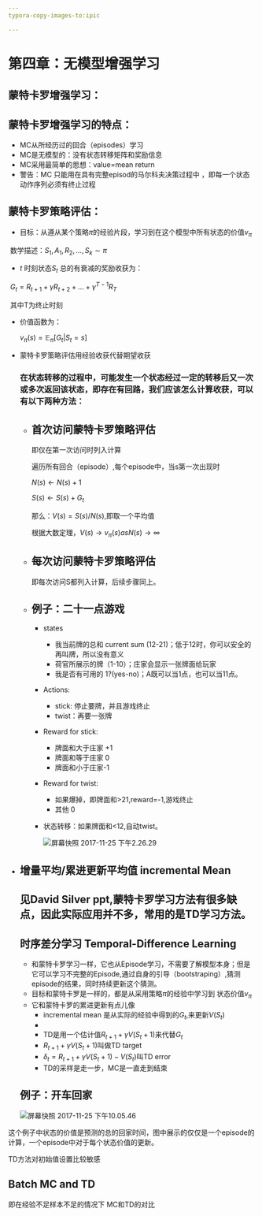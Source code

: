 ```yaml
---
typora-copy-images-to:ipic

---
```








#                  第四章：无模型增强学习



## 蒙特卡罗增强学习：

## 蒙特卡罗增强学习的特点：

- MC从所经历过的回合（episodes）学习
- MC是无模型的：没有状态转移矩阵和奖励信息
- MC采用最简单的思想：value=mean return
- 警告：MC 只能用在具有完整episod的马尔科夫决策过程中 ，即每一个状态动作序列必须有终止过程


## 蒙特卡罗策略评估：

- 目标：从遵从某个策略$\pi$的经验片段，学习到在这个模型中所有状态的价值$v_\pi$

​     数学描述：$S_1, A_1, R_2, …, S_k\sim\pi$

- $t$ 时刻状态$S_t$ 总的有衰减的奖励收获为：

​     $G_t = R_{t+1} +\gamma R_{t+2} + … +\gamma ^{T-1}R_T$

​     其中T为终止时刻

- 价值函数为：

  $v_\pi (s) = \mathbb{E}_\pi[G_t|S_t = s]$

- 蒙特卡罗策略评估用经验收获代替期望收获

  ### 在状态转移的过程中，可能发生一个状态经过一定的转移后又一次或多次返回该状态，即存在有回路，我们应该怎么计算收获，可以有以下两种方法：

  - ## 首次访问蒙特卡罗策略评估 

    即仅在第一次访问时列入计算

    遍历所有回合（episode）,每个episode中，当s第一次出现时

    $N(s)\leftarrow N(s) + 1$

    $S(s)\leftarrow S(s) + G_t$

    那么：$V(s) = S(s)/N(s)$,即取一个平均值

    根据大数定理，$V(s)\rightarrow v_\pi(s)  as N(s)\rightarrow \infty$

  - ## 每次访问蒙特卡罗策略评估

    即每次访问S都列入计算，后续步骤同上。

  - ## 例子：二十一点游戏

    - states
      - 我当前牌的总和 current sum (12-21)；低于12时，你可以安全的再叫牌，所以没有意义
      - 荷官所展示的牌（1-10）；庄家会显示一张牌面给玩家
      - 我是否有可用的 1?(yes-no)；A既可以当1点，也可以当11点。

    - Actions:
      - stick: 停止要牌，并且游戏终止
      - twist：再要一张牌

    - Reward for stick:
      - 牌面和大于庄家 +1
      - 牌面和等于庄家 0
      - 牌面和小于庄家-1

    - Reward for twist:
      - 如果爆掉，即牌面和>21,reward=-1,游戏终止
      - 其他 0

    - 状态转移：如果牌面和<12,自动twist。

      ![屏幕快照 2017-11-25 下午2.26.29](https://ws4.sinaimg.cn/large/006tKfTcly1flubhey8snj31hy10uwlu.jpg)

- ## 增量平均/累进更新平均值 incremental Mean

  ## 见David Silver ppt,蒙特卡罗学习方法有很多缺点，因此实际应用并不多，常用的是TD学习方法。

  ## 时序差分学习 Temporal-Difference Learning

  - 和蒙特卡罗学习一样，它也从Episode学习，不需要了解模型本身；但是它可以学习不完整的Episode,通过自身的引导（bootstraping）,猜测episode的结果，同时持续更新这个猜测。
  - 目标和蒙特卡罗是一样的，都是从采用策略$\pi$的经验中学习到 状态价值$v_\pi$
  - 它和蒙特卡罗的累进更新有点儿像
    - incremental mean 是从实际的经验中得到的$G_t$,来更新$V(S_t)$
    - ​
    - TD是用一个估计值$R_{t+1} + \gamma V(S_t+1)$来代替$G_t$
    - $R_{t+1} + \gamma V(S_t+1)$叫做TD target
    - $\delta _t =R_{t+1} + \gamma V(S_t+1)-V(S_t)$叫TD error
    - TD的采样是走一步，MC是一直走到结束

  ## 例子：开车回家

  ![屏幕快照 2017-11-25 下午10.05.46](https://ws4.sinaimg.cn/large/006tKfTcly1fluom7xj36j31kw0s7tjz.jpg)


这个例子中状态的价值是预测的总的回家时间，图中展示的仅仅是一个episode的计算，一个episode中对于每个状态价值的更新。

TD方法对初始值设置比较敏感

## Batch MC and TD

即在经验不足样本不足的情况下  MC和TD的对比




